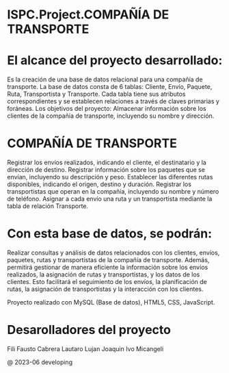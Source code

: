 # ISPC.Project.COMPAÑÍA DE TRANSPORTE


#  El alcance del proyecto desarrollado:
Es la creación de una base de datos relacional para una compañía de transporte.
La base de datos consta de 6 tablas: Cliente, Envío, Paquete, Ruta, Transportista
y Transporte. Cada tabla tiene sus atributos correspondientes y se establecen
relaciones a través de claves primarias y foráneas.
Los objetivos del proyecto:
Almacenar información sobre los clientes de la compañía de transporte,
incluyendo su nombre y dirección.


#  COMPAÑÍA DE TRANSPORTE

Registrar los envíos realizados, indicando el cliente, el destinatario y la dirección
de destino.
Registrar información sobre los paquetes que se envían, incluyendo su
descripción y peso.
Establecer las diferentes rutas disponibles, indicando el origen, destino y
duración.
Registrar los transportistas que operan en la compañía, incluyendo su nombre y
número de teléfono.
Asignar a cada envío una ruta y un transportista mediante la tabla de relación
Transporte.

#  Con esta base de datos, se podrán:
Realizar consultas y análisis de datos relacionados con los clientes, envíos,
paquetes, rutas y transportistas de la compañía de transporte. Además,
permitirá gestionar de manera eficiente la información sobre los envíos
realizados, la asignación de rutas y transportistas, y los datos de los clientes.
Esto facilitará el seguimiento de los envíos, la planificación de rutas, la
asignación de transportistas y la interacción con los clientes.

Proyecto realizado con MySQL (Base de datos), HTML5, CSS, JavaScript.

#  Desarolladores del proyecto
Fili Fausto
Cabrera Lautaro
Lujan Joaquin
Ivo Micangeli

@ 2023-06 developing
